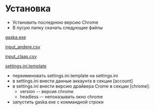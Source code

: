 # Установка

- Установить последнюю версию Chrome
- В пусую папку скачать следующие файлы

[gaska.exe](https://github.com/schwitin/searchtools/raw/master/target/gaska.exe)

[input_andere.csv](https://raw.githubusercontent.com/schwitin/searchtools/master/input_andere.csv)

[input_claas.csv](https://raw.githubusercontent.com/schwitin/searchtools/master/input_claas.csv)

[settings.ini.template](https://raw.githubusercontent.com/schwitin/searchtools/master/settings.ini.template)

- переименовать settings.ini.template на settings.ini
- в settings.ini внести данные аккаунта в секции [account]
- в settings.ini внести версию драйвера Crome в секции [chrome]:
    - version -- версия chrome
    - headless -- непоказывать окно chrome
- запустить gaska.exe с коммандной строки


 
